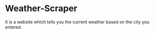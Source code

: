 # Weather-Scraper
It is a website which tells you the current weather based on the city you entered. 
